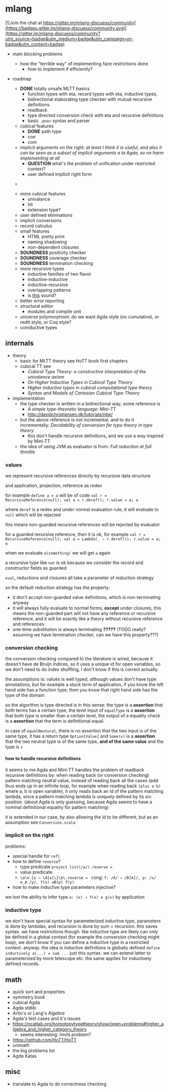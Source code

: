 
# mlang

[![Join the chat at https://gitter.im/mlang-discuess/community](https://badges.gitter.im/mlang-discuess/community.svg)](https://gitter.im/mlang-discuess/community?utm_source=badge&utm_medium=badge&utm_campaign=pr-badge&utm_content=badge)


* main blocking problems
    * how the "terrible way" of implementing face restrictions done
         * how to implement if efficiently?
    
* roadmap
    * **DONE** totally unsafe MLTT basics
        * function types with eta, record types with eta, inductive types, 
        * bidirectional elaborating type checker with mutual recursive definitions
        * readback
        * type directed conversion check with eta and recursive definitions
        * basic `.poor` syntax and parser
    * cubical features
        * **DONE** path type
        * coe
        * com
    * implicit arguments on the right: *at least I think it is useful, and also it can be seen as a subset of implicit arguments a la Agda, so no harm implementing at all*
        * **QUESTION** what's the problem of unification under restricted context?
        * user defined implicit right form
    * ~~~~~~~~~~
    * more cubical features
        * univalance
        * hit
        * extension type?
    * user defined eliminations
    * implicit conversions
    * record calculus
    * small features
        * HTML pretty print
        * naming shadowing
        * non-dependent closures
    * **SOUNDNESS** positivity checker
    * **SOUNDNESS** coverage checker
    * **SOUNDNESS** termination checking
    * more recursive types
        * inductive families of two flavor
        * inductive-inductive
        * inductive-recursive
        * overlapping patterns
        * is [this](https://arend.readthedocs.io/en/latest/language-reference/definitions/hits/#conditions) sound?
    * better error reporting
    * structural editor
        * modules and compile unit
    * universe polymorphism: do we want Agda style (no cumulative), or redtt style, or Coq style?
    * coinductive types
    
    

## internals

* theory
    * basic for MLTT theory see HoTT book first chapters
    * cubical TT see
         * *Cubical Type Theory: a constructive interpretation of the univalence axiom*
         * *On Higher Inductive Types in Cubical Type Theory*
         * *Higher inductive types in cubical computational type theory*
         * *Syntax and Models of Cartesian Cubical Type Theory*
* implementation
    * the type checker is written in a bidirectional way, some reference is
         * *A simple type-theoretic language: Mini-TT*
         * http://davidchristiansen.dk/tutorials/nbe/
    * but the above reference is not incremental, and to do it incrementally: *Decidability of conversion for type theory in type theory*
      * this don't handle recursive definitions, and we use a way inspired by Mini-TT
    * the idea of using JVM as evaluator is from: *Full reduction at full throttle*



### values

we represent recursive references directly by recursive data structure

and application, projection, reference as redex

for example `define a = a` will be of code `val r = RecursiveReference(null); val a = r.deref(); r.value = a; a`

where `deref` is a redex and under normal evaluation rule, it will evaluate to `null` which will be rejected

this means non-guarded recursive references will be rejected by evaluator

for a guarded recursive reference, then it is ok, for example `val r = RecursiveReference(null); val a = Lambda(_ ⇒ r.deref()); r.value = a; a`

when we evaluate `a(something)` we will get `a` again

a recursive type like `nat` is ok because we consider the record and constructor fields as guarded

`eval`, reductions and closures all take a parameter of reduction strategy

so the default reduction strategy has the property:

* it don't accept non-guarded value definitions, which is non-terminating anyway
* it will always fully evaluate to normal forms, **except** under closures, this means the non-guarded part will not have any reference or recursive reference,
and it will be exactly like a theory without recursive reference and references
* one-time substitution is always terminating **?????** (TODO really? assuming we have termination checker, can we have this property???)


### conversion checking

the conversion checking compared to the literature is wired, because it doesn't have de Bruijn indices, so it uses a unique id for open variables, so we don't need to do index shuffling, I don't know if this is correct actually.

the assumptions is: values is well typed, although values don't have type annotations, but for example a stuck term of application, if you know the left hand side has a function type, then you know that right hand side has the type of the domain

so the algorithm is type directed is in this sense: the type is a **assertion** that both terms has a certain type, the level input of `equalType` is a **assertion** that both type is smaller than a certain level, the output of a equality check is a **assertion** that the term is definitional equal.

in case of `equalNeutural`, there is no assertion that the two input is of the same type, it has a return type `Option[Value]` and `Some(v)` is a **assertion** that the two neutral type is of the same type, **and of the same value** and the type is `v`

#### how to handle recursive definitions

it seems to me Agda and Mini-TT handles the problem of readback recursive definitions by: when reading back (or conversion checking) pattern matching neutral value, instead of reading back all the cases (add thus ends up in an infinite loop, for example when reading back `(plus a b)` where a, b is open variable), it only reads back an id of the pattern matching lambda, since a pattern matching lambda is uniquely defined by its src position. (about Agda is only guessing, because Agda seems to have a nominal definitional equality for pattern matching) 


it is extended in our case, by also allowing the id to be different, but as an assumption see `Conversion.scala`


### implicit on the right

problems:

* special handle for `refl`
* how to define `reverse`?
    * type predicate `project list(/a/).reverse = `
    * value predicate
    * `\a\≡_{x ⇒ \A[x]\}\b\.reverse = `
cong: `f: /A/ ⇒ /B[A]/, p: /x/ ≡_A /y/, f(x) ≡B(p) f(y)`
* how to make inductive type parameters injective?

we lost the ability to infer type `a: (x) ⇒ f(x) ≡ g(x)` by application

### inductive type

we don't have special syntax for parameterized inductive type, parameters is done by lambdas, and recursion is done by sum + recursion. this saves syntax. we have restrictions though: like inductive type are likely can only be defined in a global context (for example the conversion checking might loop), we don't know if you can define a inductive type in a restricted context. anyway. the idea is inductive definitions is globally defined `define inductively a(...) = sum ...` just this syntax. we can extend latter to parameterized by more telescope etc. the same applies for inductively defined records.

## math

* quick sort and properties
* symmetry book
* cubical Agda
* Agda stdlib
* Artin's or Lang's *Algebra*
* Agda's test cases and it's issues
* https://ncatlab.org/homotopytypetheory/show/open+problems#higher_algebra_and_higher_category_theory
    * seems interesting: limits problem?
* https://github.com/HoTT/HoTT
* unimath
* the big problems list
* Agda Katas


## misc

* translate to Agda to do correctness checking